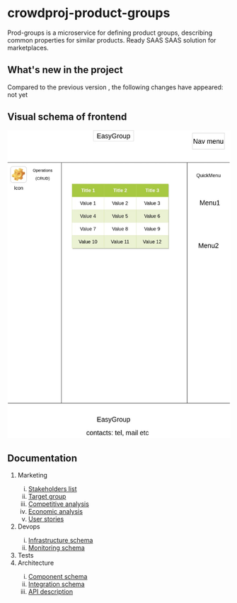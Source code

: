 # crowdproj-product-groups


Prod-groups is a microservice for defining product groups, describing common properties for similar products. Ready SAAS
SAAS solution for marketplaces.

<h2> What's new in the project</h2>
Compared to the previous version , the following changes have appeared: not yet

<h2> Visual schema of frontend</h2>
<img src="docs/resources/EasyGroup.jpg" alt="frontend schema">
<h2> Documentation </h2>
<ol> 
<li>Marketing</li>
    <ol type="i">
        <li> <a href="docs/marketing/StakeholdersList.md">Stakeholders list </a> </li>
        <li> <a href="docs/marketing/TargetGroup.md"> Target group </a> </li>
        <li> <a href="docs/marketing/CompetiveAnalysis.md">  Competitive analysis</a></li>
        <li><a href="docs/marketing/EconomicAnalysis.md">  Economic analysis</a></li>
        <li><a href="docs/marketing/UserStories.md"> User stories</a></li>
    </ol>
<li>Devops</li>
    <ol type="i">
        <li><a href="docs/devops/InfrastructureSchema.md">Infrastructure schema </a></li>
        <li><a href="./docs/devops/MonitoringSchema.md">Monitoring schema</a></li>
    </ol>
<li>Tests</li>
<li>Architecture</li>
    <ol type="i">
        <li><a href="docs/architecture/ComponentSchema.md">Component schema </a></li>
        <li><a href="docs/architecture/IntegrationSchema.md">Integration schema </a></li>
        <li><a href="docs/architecture/APIDescription.md">API description </a></li>
    </ol>
</ol>    
    
